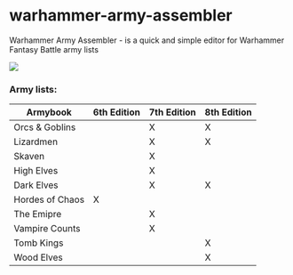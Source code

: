 # warhammer-army-assembler

Warhammer Army Assembler - is a quick and simple editor for Warhammer Fantasy Battle army lists

![](http://mig1023.ru/images/waagh.png)

### Army lists:

| Armybook | 6th Edition | 7th Edition | 8th Edition |
| ------------- | ------------- | ------------- | ------------- |
| Orcs & Goblins | | X | X |
| Lizardmen |  | X | X |
| Skaven | | X | |
| High Elves | | X | |
| Dark Elves | | X | X |
| Hordes of Chaos | X |  | |
| The Emipre | | X | |
| Vampire Counts | | X | |
| Tomb Kings | | | X |
| Wood Elves | | | X |
